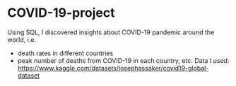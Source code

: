 # COVID-19-project
Using SQL, I discovered insights about COVID-19 pandemic around the world, i.e.
+ death rates in different countries
+ peak number of deaths from COVID-19 in each country, etc.
Data I used: https://www.kaggle.com/datasets/josephassaker/covid19-global-dataset
